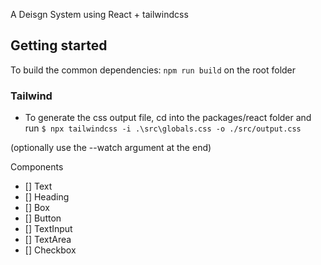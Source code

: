 A Deisgn System using React + tailwindcss

## Getting started

To build the common dependencies: ```npm run build``` on the root folder

### Tailwind

- To generate the css output file, cd into the packages/react folder and run
```$ npx tailwindcss -i .\src\globals.css -o ./src/output.css```

(optionally use the --watch argument at the end)


Components

- [] Text
- [] Heading
- [] Box
- [] Button
- [] TextInput
- [] TextArea
- [] Checkbox
